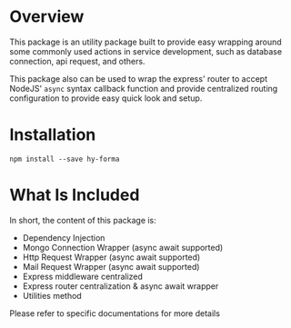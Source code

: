 # Overview
This package is an utility package built to provide easy wrapping around some commonly used actions in service development, such as database connection, api request, and others. 

This package also can be used to wrap the express' router to accept NodeJS' ```async``` syntax callback function and provide centralized routing configuration to provide easy quick look and setup.

# Installation
```
npm install --save hy-forma
```

# What Is Included
In short, the content of this package is:
- Dependency Injection
- Mongo Connection Wrapper (async await supported)
- Http Request Wrapper (async await supported)
- Mail Request Wrapper (async await supported)
- Express middleware centralized 
- Express router centralization & async await wrapper
- Utilities method

Please refer to specific documentations for more details